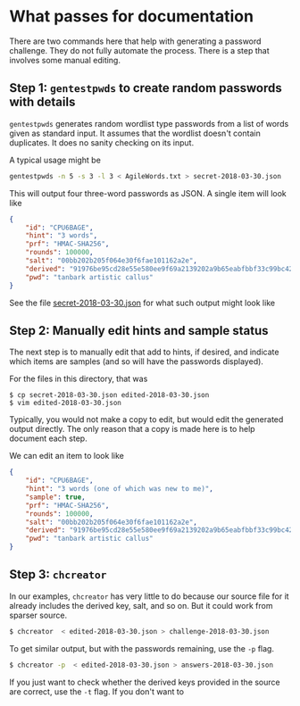 # What passes for documentation

There are two commands here that help with generating a password challenge. They do not fully automate the process. There is a step that involves some manual editing.

## Step 1: `gentestpwds` to create random passwords with details

`gentestpwds` generates random wordlist type passwords from a list of words given as standard input. It assumes that the wordlist doesn't contain duplicates. It does no sanity checking on its input.

A typical usage might be 

```bash
gentestpwds -n 5 -s 3 -l 3 < AgileWords.txt > secret-2018-03-30.json
```

This will output four three-word passwords as JSON. A single item will look like

```json
{
    "id": "CPU6BAGE",
    "hint": "3 words",
    "prf": "HMAC-SHA256",
    "rounds": 100000,
    "salt": "00bb202b205f064e30f6fae101162a2e",
    "derived": "91976be95cd28e55e580ee9f69a2139202a9b65eabfbbf33c99bc42e3665564d",
    "pwd": "tanbark artistic callus"
}
```
See the file [secret-2018-03-30.json](./secret-2018-03-30.json) for what such output might look like

## Step 2: Manually edit hints and sample status

The next step is to manually edit that add to hints, if desired, and indicate which items are samples (and so will have the passwords displayed).

For the files in this directory, that was

```
$ cp secret-2018-03-30.json edited-2018-03-30.json
$ vim edited-2018-03-30.json
```

Typically, you would not make a copy to edit, but would edit the generated output directly. The only reason that a copy is made here is to help document 
each step.

We can edit an item to look like

```json
{
	"id": "CPU6BAGE",
	"hint": "3 words (one of which was new to me)",
	"sample": true,
	"prf": "HMAC-SHA256",
	"rounds": 100000,
	"salt": "00bb202b205f064e30f6fae101162a2e",
	"derived": "91976be95cd28e55e580ee9f69a2139202a9b65eabfbbf33c99bc42e3665564d",
	"pwd": "tanbark artistic callus"
}
```

## Step 3: `chcreator`

In our examples, `chcreator` has very little to do because our source file for it already includes the derived key, salt, and so on. But it could work from sparser source.  

```bash
$ chcreator  < edited-2018-03-30.json > challenge-2018-03-30.json
```

To get similar output, but with the passwords remaining, use the `-p` flag.

```bash
$ chcreator -p  < edited-2018-03-30.json > answers-2018-03-30.json
```


If you just want to check whether the derived keys provided in the source are correct, use the `-t` flag. If you don't want to 



